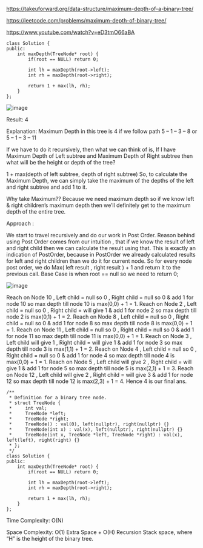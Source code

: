 https://takeuforward.org/data-structure/maximum-depth-of-a-binary-tree/

https://leetcode.com/problems/maximum-depth-of-binary-tree/

https://www.youtube.com/watch?v=eD3tmO66aBA

```
class Solution {
public:
    int maxDepth(TreeNode* root) {
        if(root == NULL) return 0; 
        
        int lh = maxDepth(root->left); 
        int rh = maxDepth(root->right); 
        
        return 1 + max(lh, rh); 
    }
};
```

![image](https://user-images.githubusercontent.com/53824950/158064773-51329787-0c3a-4b95-afbc-babfaf2c1863.png)

Result: 4

Explanation: Maximum Depth in this tree is 4 if we follow path 5 – 1 – 3 – 8 or 5 – 1 – 3 – 11


If we have to do it recursively, then what we can think of is, If I have Maximum Depth of Left subtree and Maximum Depth of Right subtree then what will be the height or depth of the tree?

1 + max(depth of left subtree, depth of right subtree)
So, to calculate the Maximum Depth, we can simply take the maximum of the depths of the left and right subtree and add 1 to it.

Why take Maximum?? Because we need maximum depth so if we know left & right children’s maximum depth then we’ll definitely get to the maximum depth of the entire tree.

Approach : 

We start to travel recursively and do our work in Post Order.
 Reason behind using Post Order comes from our intuition , that if we know the result of  left and right child then we can calculate the result using that. 
This is exactly an indication of PostOrder, because in PostOrder we already calculated results for left and right children than we do it for current node.
So for every node post order, we do Max( left result , right result ) + 1 and return it to the previous call.
Base Case is when root == null so we need to return 0;

![image](https://user-images.githubusercontent.com/53824950/158065475-f977d082-f28f-43a7-9e0a-25c642a8f7a3.png)


Reach on Node 10 , Left child = null so 0 , Right child = null so 0 & add 1 for node 10 so max depth till node 10 is max(0,0) + 1 = 1. 
Reach on Node 2 , Left child = null so 0 , Right child = will give 1 & add 1 for node 2 so max depth till node 2 is max(0,1) + 1 = 2.
Reach on Node 8 , Left child = null so 0 , Right child = null so 0 & add 1 for node 8 so max depth till node 8 is max(0,0) + 1 = 1.
Reach on Node 11 , Left child = null so 0 , Right child = null so 0 & add 1 for node 11 so max depth till node 11 is max(0,0) + 1 = 1.
Reach on Node 3 , Left child will give 1 , Right child = will give 1 & add 1 for node 3 so max depth till node 3 is max(1,1) + 1 = 2.
Reach on Node 4 , Left child = null so 0 , Right child = null so 0 & add 1 for node 4 so max depth till node 4 is max(0,0) + 1 = 1.
Reach on Node 5 , Left child will give 2 , Right child = will give 1 & add 1 for node 5 so max depth till node 5 is max(2,1) + 1 = 3.
Reach on Node 12 , Left child will give 2 , Right child = will give 3 & add 1 for node 12 so max depth till node 12 is max(2,3) + 1 = 4.
Hence 4 is our final ans.

```
/**
 * Definition for a binary tree node.
 * struct TreeNode {
 *     int val;
 *     TreeNode *left;
 *     TreeNode *right;
 *     TreeNode() : val(0), left(nullptr), right(nullptr) {}
 *     TreeNode(int x) : val(x), left(nullptr), right(nullptr) {}
 *     TreeNode(int x, TreeNode *left, TreeNode *right) : val(x), left(left), right(right) {}
 * };
 */
class Solution {
public:
    int maxDepth(TreeNode* root) {
        if(root == NULL) return 0; 
        
        int lh = maxDepth(root->left); 
        int rh = maxDepth(root->right); 
        
        return 1 + max(lh, rh); 
    }
};
```

Time Complexity: O(N) 

Space Complexity: O(1) Extra Space + O(H) Recursion Stack space, where “H”  is the height of the binary tree.







